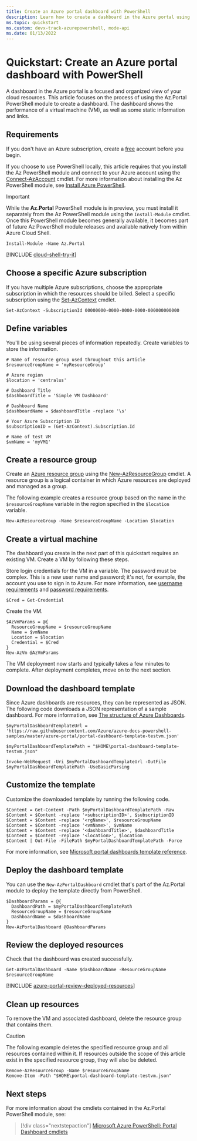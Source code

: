 ```yaml
---
title: Create an Azure portal dashboard with PowerShell
description: Learn how to create a dashboard in the Azure portal using Azure PowerShell.
ms.topic: quickstart
ms.custom: devx-track-azurepowershell, mode-api
ms.date: 01/13/2022
---
```


# Quickstart: Create an Azure portal dashboard with PowerShell

A dashboard in the Azure portal is a focused and organized view of your cloud resources. This
article focuses on the process of using the Az.Portal PowerShell module to create a dashboard.
The dashboard shows the performance of a virtual machine (VM), as well as some static information
and links.

## Requirements

If you don't have an Azure subscription, create a [free](https://azure.microsoft.com/free/) account
before you begin.

If you choose to use PowerShell locally, this article requires that you install the Az PowerShell
module and connect to your Azure account using the
[Connect-AzAccount](/powershell/module/az.accounts/connect-azaccount)
cmdlet. For more information about installing the Az PowerShell module, see
[Install Azure PowerShell](/powershell/azure/install-az-ps).

> [!IMPORTANT]
> While the **Az.Portal** PowerShell module is in preview, you must install it separately from
> the Az PowerShell module using the `Install-Module` cmdlet. Once this PowerShell module becomes
> generally available, it becomes part of future Az PowerShell module releases and available
> natively from within Azure Cloud Shell.

```azurepowershell-interactive
Install-Module -Name Az.Portal
```

[!INCLUDE [cloud-shell-try-it](../../includes/cloud-shell-try-it.md)]

## Choose a specific Azure subscription

If you have multiple Azure subscriptions, choose the appropriate subscription in which the resources
should be billed. Select a specific subscription using the
[Set-AzContext](/powershell/module/az.accounts/set-azcontext) cmdlet.

```azurepowershell-interactive
Set-AzContext -SubscriptionId 00000000-0000-0000-0000-000000000000
```

## Define variables

You'll be using several pieces of information repeatedly. Create variables to store the information.

```azurepowershell-interactive
# Name of resource group used throughout this article
$resourceGroupName = 'myResourceGroup'

# Azure region
$location = 'centralus'

# Dashboard Title
$dashboardTitle = 'Simple VM Dashboard'

# Dashboard Name
$dashboardName = $dashboardTitle -replace '\s'

# Your Azure Subscription ID
$subscriptionID = (Get-AzContext).Subscription.Id

# Name of test VM
$vmName = 'myVM1'
```

## Create a resource group

Create an [Azure resource group](../azure-resource-manager/management/overview.md)
using the [New-AzResourceGroup](/powershell/module/az.resources/new-azresourcegroup)
cmdlet. A resource group is a logical container in which Azure resources are deployed and managed as
a group.

The following example creates a resource group based on the name in the `$resourceGroupName`
variable in the region specified in the `$location` variable.

```azurepowershell-interactive
New-AzResourceGroup -Name $resourceGroupName -Location $location
```

## Create a virtual machine

The dashboard you create in the next part of this quickstart requires an existing VM. Create a VM by
following these steps.

Store login credentials for the VM in a variable. The password must be complex. This is a new user
name and password; it's not, for example, the account you use to sign in to Azure. For more
information, see [username requirements](../virtual-machines/windows/faq.yml#what-are-the-username-requirements-when-creating-a-vm-)
and [password requirements](../virtual-machines/windows/faq.yml#what-are-the-password-requirements-when-creating-a-vm-).

```azurepowershell-interactive
$Cred = Get-Credential
```

Create the VM.

```azurepowershell-interactive
$AzVmParams = @{
  ResourceGroupName = $resourceGroupName
  Name = $vmName
  Location = $location
  Credential = $Cred
}
New-AzVm @AzVmParams
```

The VM deployment now starts and typically takes a few minutes to complete. After deployment
completes, move on to the next section.

## Download the dashboard template

Since Azure dashboards are resources, they can be represented as JSON. The following code downloads
a JSON representation of a sample dashboard. For more information, see [The structure of Azure Dashboards](./azure-portal-dashboards-structure.md).

```azurepowershell-interactive
$myPortalDashboardTemplateUrl = 'https://raw.githubusercontent.com/Azure/azure-docs-powershell-samples/master/azure-portal/portal-dashboard-template-testvm.json'

$myPortalDashboardTemplatePath = "$HOME\portal-dashboard-template-testvm.json"

Invoke-WebRequest -Uri $myPortalDashboardTemplateUrl -OutFile $myPortalDashboardTemplatePath -UseBasicParsing
```

## Customize the template

Customize the downloaded template by running the following code.

```azurepowershell
$Content = Get-Content -Path $myPortalDashboardTemplatePath -Raw
$Content = $Content -replace '<subscriptionID>', $subscriptionID
$Content = $Content -replace '<rgName>', $resourceGroupName
$Content = $Content -replace '<vmName>', $vmName
$Content = $Content -replace '<dashboardTitle>', $dashboardTitle
$Content = $Content -replace '<location>', $location
$Content | Out-File -FilePath $myPortalDashboardTemplatePath -Force
```

For more information, see [Microsoft portal dashboards template reference](/azure/templates/microsoft.portal/dashboards).

## Deploy the dashboard template

You can use the `New-AzPortalDashboard` cmdlet that's part of the Az.Portal module to deploy the
template directly from PowerShell.

```azurepowershell
$DashboardParams = @{
  DashboardPath = $myPortalDashboardTemplatePath
  ResourceGroupName = $resourceGroupName
  DashboardName = $dashboardName
}
New-AzPortalDashboard @DashboardParams
```

## Review the deployed resources

Check that the dashboard was created successfully.

```azurepowershell
Get-AzPortalDashboard -Name $dashboardName -ResourceGroupName $resourceGroupName
```

[!INCLUDE [azure-portal-review-deployed-resources](../../includes/azure-portal-review-deployed-resources.md)]

## Clean up resources

To remove the VM and associated dashboard, delete the resource group that contains them.

> [!CAUTION]
> The following example deletes the specified resource group and all resources contained within it.
> If resources outside the scope of this article exist in the specified resource group, they will
> also be deleted.

```azurepowershell-interactive
Remove-AzResourceGroup -Name $resourceGroupName
Remove-Item -Path "$HOME\portal-dashboard-template-testvm.json"
```

## Next steps

For more information about the cmdlets contained in the Az.Portal PowerShell module, see:

> [!div class="nextstepaction"]
> [Microsoft Azure PowerShell: Portal Dashboard cmdlets](/powershell/module/Az.Portal/)
